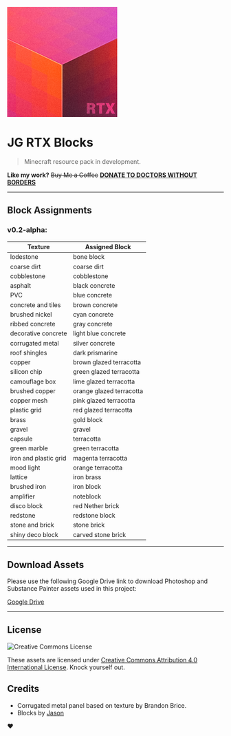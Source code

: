 ![Pack Icon](dist/pack_icon.png)
# JG RTX Blocks

> Minecraft resource pack in development.

__Like my work?__
~~Buy Me a Coffee~~ __[DONATE TO DOCTORS WITHOUT BORDERS](https://donate.doctorswithoutborders.org/monthly.cfm)__

---
## Block Assignments
### v0.2-alpha:

| Texture             	| Assigned Block      		|
|----------------------	|--------------------------	|
| lodestone           	| bone block          		|
| coarse dirt         	| coarse dirt         		|
| cobblestone         	| cobblestone         		|
| asphalt             	| black concrete      		|
| PVC                 	| blue concrete       		|
| concrete and tiles  	| brown concrete      		|
| brushed nickel      	| cyan concrete       		|
| ribbed concrete     	| gray concrete       		|
| decorative concrete 	| light blue concrete 		|
| corrugated metal    	| silver concrete     		|
| roof shingles       	| dark prismarine     		|
| copper				| brown glazed terracotta	|
| silicon chip			| green glazed terracotta	|
| camouflage box		| lime glazed terracotta	|
| brushed copper		| orange glazed terracotta	|
| copper mesh			| pink glazed terracotta	|
| plastic grid			| red glazed terracotta		|
| brass					| gold block				|
| gravel				| gravel					|
| capsule				| terracotta				|
| green marble			| green terracotta			|
| iron and plastic grid | magenta terracotta		|
| mood light			| orange terracotta			|
| lattice				| iron brass				|
| brushed iron			| iron block				|
| amplifier				| noteblock					|
| disco block			| red Nether brick			|
| redstone				| redstone block			|
| stone and brick		| stone brick				|
| shiny deco block		| carved stone brick		|

---

## Download Assets
Please use the following Google Drive link to download Photoshop and Substance Painter assets used in this project:

[Google Drive](https://drive.google.com/drive/folders/1TtPpy-yjNDZpjd7pSJAcqL2FT-9k2Xtz?usp=sharing)

---

## License
![Creative Commons License](https://i.creativecommons.org/l/by/4.0/88x31.png)

These assets are licensed under [Creative Commons Attribution 4.0 International License](http://creativecommons.org/licenses/by/4.0/). Knock yourself out.

## Credits
- Corrugated metal panel based on texture by Brandon Brice.
- Blocks by [Jason](https://github.com/jasonjgardner/)

❤